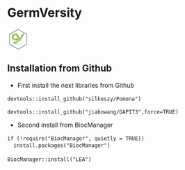 # GermVersity

<img src = "https://raw.githubusercontent.com/GermVersity/GermVersity/main/inst/app/www/Logo.png" alt = "drawing" align = "center" width = "50" height = "50"/>


## Installation from Github

* First install the next libraries from Github

```
devtools::install_github("silkeszy/Pomona")
```

```
devtools::install_github("jiabowang/GAPIT3",force=TRUE)
```

* Second install from BiocManager

```
if (!require("BiocManager", quietly = TRUE))
  install.packages("BiocManager")

BiocManager::install("LEA")
```
